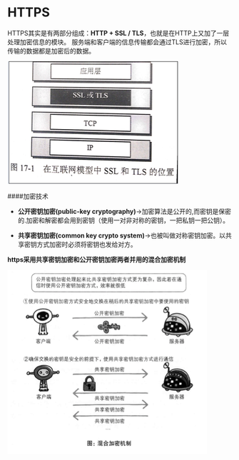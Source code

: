 # HTTPS

HTTPS其实是有两部分组成：**HTTP + SSL / TLS**，也就是在HTTP上又加了一层处理加密信息的模块。
服务端和客户端的信息传输都会通过TLS进行加密，所以传输的数据都是加密后的数据。

![](/assets/ssl.png)

####加密技术

* **公开密钥加密(public-key cryptography)**->加密算法是公开的,而密钥是保密的.加密和解密都会用到密钥（使用一对非对称的密钥，一把私钥一把公钥）。

* **共享密钥加密(common key crypto system)**->也被叫做对称密钥加密。以共享密钥方式加密时必须将密钥也发给对方。

**https采用共享密钥加密和公开密钥加密两者并用的混合加密机制**

![](/assets/https-crpt.png)
